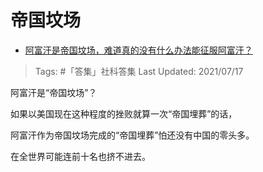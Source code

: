 # 帝国坟场

- [阿富汗是帝国坟场，难道真的没有什么办法能征服阿富汗？](https://www.zhihu.com/question/466753309/answer/2002890085)

>Tags: #「答集」社科答集
>Last Updated: 2021/07/17

阿富汗是“帝国坟场”？

如果以美国现在这种程度的挫败就算一次“帝国埋葬”的话，

阿富汗作为帝国坟场完成的“帝国埋葬”怕还没有中国的零头多。

在全世界可能连前十名也挤不进去。